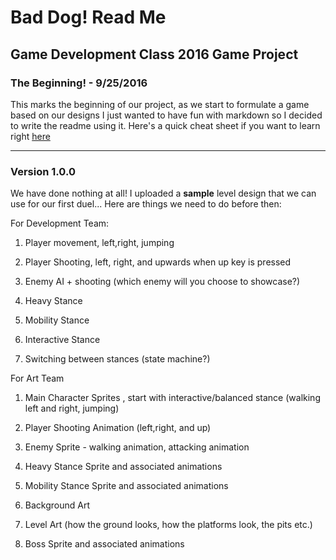 # Bad Dog! Read Me 
## Game Development Class 2016 Game Project

### The Beginning! - 9/25/2016
This marks the beginning of our project, as we start to formulate a game based on our designs
I just wanted to have fun with markdown so I decided to write the readme using it. Here's a quick cheat sheet if you want to learn right [here](https://github.com/adam-p/markdown-here/wiki/Markdown-Cheatsheet)

---

### Version 1.0.0
We have done nothing at all! I uploaded a **sample** level design that we can use for our first duel... Here are things we need to do before then:

For Development Team:

1. Player movement, left,right, jumping
2. Player Shooting, left, right, and upwards when up key is pressed

3. Enemy AI + shooting (which enemy will you choose to showcase?)

4. Heavy Stance 
5. Mobility Stance
6. Interactive Stance

7. Switching between stances (state machine?)

For Art Team

1. Main Character Sprites , start with interactive/balanced stance (walking left and right, jumping)
2. Player Shooting Animation (left,right, and up)

3. Enemy Sprite - walking animation, attacking animation

4. Heavy Stance Sprite and associated animations
5. Mobility Stance Sprite and associated animations

6. Background Art
7. Level Art (how the ground looks, how the platforms look, the pits etc.)

8. Boss Sprite and associated animations

